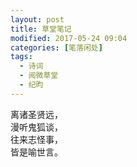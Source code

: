 ```yaml
---
layout: post
title: 草堂笔记
modified: 2017-05-24 09:04
categories: [笔落闲处]
tags: 
  - 诗词
  - 阅微草堂
  - 纪昀
---
```


离诸圣贤远，  
漫听鬼狐谈，  
往来志怪事，  
皆是喻世言。
